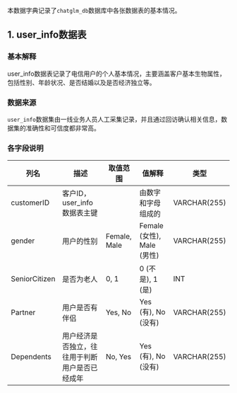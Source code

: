 本数据字典记录了`chatglm_db`数据库中各张数据表的基本情况。

## 1. user_info数据表
### 基本解释
user_info数据表记录了电信用户的个人基本情况，主要涵盖客户基本生物属性，包括性别、年龄状况、是否结婚以及是否经济独立等。

### 数据来源
`user_info`数据集由一线业务人员人工采集记录，并且通过回访确认相关信息，数据集的准确性和可信度都非常高。

### 各字段说明

| 列名          | 描述                                           | 取值范围     | 值解释                     | 类型         |
| ------------- | ---------------------------------------------- | ------------ | -------------------------- | ------------ |
| customerID    | 客户ID，user_info数据表主键                    |              | 由数字和字母组成的         | VARCHAR(255) |
| gender        | 用户的性别                                     | Female, Male | Female (女性), Male (男性) | VARCHAR(255) |
| SeniorCitizen | 是否为老人                                     | 0, 1         | 0 (不是), 1 (是)           | INT          |
| Partner       | 用户是否有伴侣                                 | Yes, No      | Yes (有), No (没有)        | VARCHAR(255) |
| Dependents    | 用户经济是否独立，往往用于判断用户是否已经成年 | No, Yes      | Yes (有), No (没有)        | VARCHAR(255) |